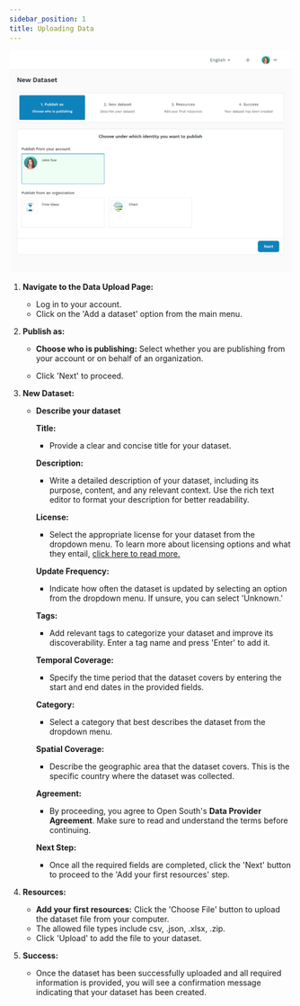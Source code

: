 ```yaml
---
sidebar_position: 1
title: Uploading Data
---
```


![Create dataset page](./images/create-dataset-page.png)

1. **Navigate to the Data Upload Page:**

   - Log in to your account.
   - Click on the 'Add a dataset' option from the main menu.

2. **Publish as:**

   - **Choose who is publishing:** Select whether you are publishing from your account or on behalf of an organization.

   - Click 'Next' to proceed.

3. **New Dataset:**

   - **Describe your dataset**

     **Title:**

     - Provide a clear and concise title for your dataset.

     **Description:**

     - Write a detailed description of your dataset, including its purpose, content, and any relevant context. Use the rich text editor to format your description for better readability.

     **License:**

     - Select the appropriate license for your dataset from the dropdown menu. To learn more about licensing options and what they entail, [click here to read more.](https://creativecommons.org/share-your-work/cclicenses)

     **Update Frequency:**

     - Indicate how often the dataset is updated by selecting an option from the dropdown menu. If unsure, you can select 'Unknown.'

     **Tags:**

     - Add relevant tags to categorize your dataset and improve its discoverability. Enter a tag name and press 'Enter' to add it.

     **Temporal Coverage:**

     - Specify the time period that the dataset covers by entering the start and end dates in the provided fields.

     **Category:**

     - Select a category that best describes the dataset from the dropdown menu.

     **Spatial Coverage:**

     - Describe the geographic area that the dataset covers. This is the specific country where the dataset was collected.

     **Agreement:**

     - By proceeding, you agree to Open South's **Data Provider Agreement**. Make sure to read and understand the terms before continuing.

     **Next Step:**

     - Once all the required fields are completed, click the 'Next' button to proceed to the 'Add your first resources' step.

4. **Resources:**

   - **Add your first resources:** Click the 'Choose File' button to upload the dataset file from your computer.
   - The allowed file types include csv, .json, .xlsx, .zip.
   - Click 'Upload' to add the file to your dataset.

5. **Success:**

   - Once the dataset has been successfully uploaded and all required information is provided, you will see a confirmation message indicating that your dataset has been created.
